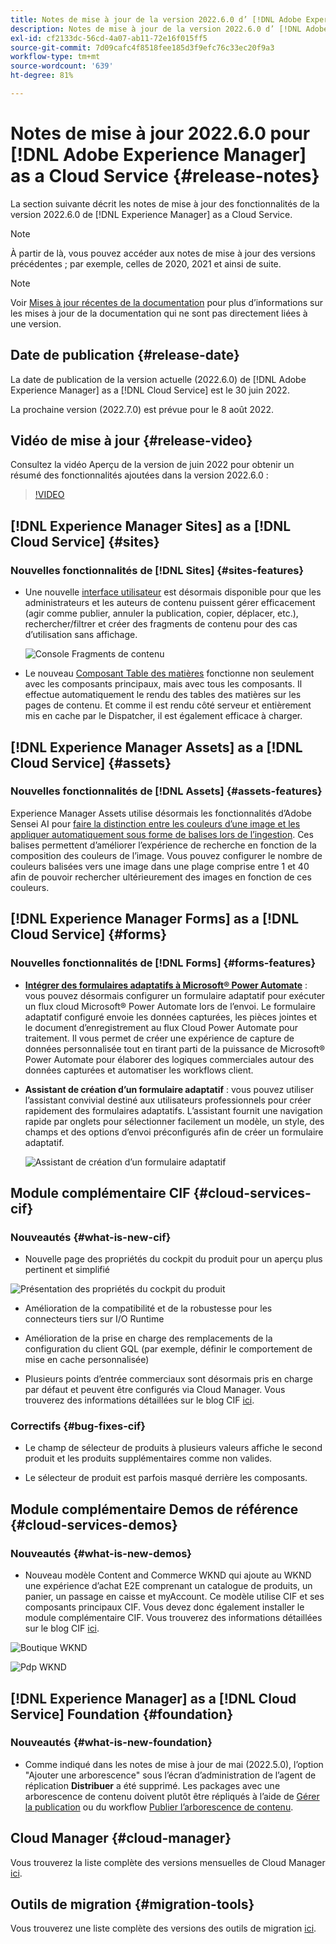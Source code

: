 ```yaml
---
title: Notes de mise à jour de la version 2022.6.0 d’ [!DNL Adobe Experience Manager]  as a Cloud Service.
description: Notes de mise à jour de la version 2022.6.0 d’ [!DNL Adobe Experience Manager]  as a Cloud Service.
exl-id: cf2133dc-56cd-4a07-ab11-72e16f015ff5
source-git-commit: 7d09cafc4f8518fee185d3f9efc76c33ec20f9a3
workflow-type: tm+mt
source-wordcount: '639'
ht-degree: 81%

---
```


# Notes de mise à jour 2022.6.0 pour [!DNL Adobe Experience Manager] as a Cloud Service {#release-notes}

La section suivante décrit les notes de mise à jour des fonctionnalités de la version 2022.6.0 de [!DNL Experience Manager] as a Cloud Service.

>[!NOTE]
>
>À partir de là, vous pouvez accéder aux notes de mise à jour des versions précédentes ; par exemple, celles de 2020, 2021 et ainsi de suite.

>[!NOTE]
>
>Voir [Mises à jour récentes de la documentation](https://experienceleague.adobe.com/docs/experience-manager-release-information/aem-release-updates/doc-updates/documentation-updates.html?lang=fr) pour plus d’informations sur les mises à jour de la documentation qui ne sont pas directement liées à une version.

## Date de publication {#release-date}

La date de publication de la version actuelle (2022.6.0) de [!DNL Adobe Experience Manager] as a [!DNL Cloud Service] est le 30 juin 2022.

La prochaine version (2022.7.0) est prévue pour le 8 août 2022.

## Vidéo de mise à jour {#release-video}

Consultez la vidéo Aperçu de la version de juin 2022 pour obtenir un résumé des fonctionnalités ajoutées dans la version 2022.6.0 :

>[!VIDEO](https://video.tv.adobe.com/v/344308/?quality=12)

## [!DNL Experience Manager Sites] as a [!DNL Cloud Service] {#sites}

### Nouvelles fonctionnalités de [!DNL Sites] {#sites-features}

* Une nouvelle [interface utilisateur](/help/sites-cloud/administering/content-fragments/managing.md#content-fragments-console) est désormais disponible pour que les administrateurs et les auteurs de contenu puissent gérer efficacement (agir comme publier, annuler la publication, copier, déplacer, etc.), rechercher/filtrer et créer des fragments de contenu pour des cas d’utilisation sans affichage.

  ![Console Fragments de contenu](/help/release-notes/assets/cf-ui.png)

* Le nouveau [Composant Table des matières](https://experienceleague.adobe.com/docs/experience-manager-core-components/using/components/tableofcontents.html?lang=fr) fonctionne non seulement avec les composants principaux, mais avec tous les composants. Il effectue automatiquement le rendu des tables des matières sur les pages de contenu. Et comme il est rendu côté serveur et entièrement mis en cache par le Dispatcher, il est également efficace à charger.

## [!DNL Experience Manager Assets] as a [!DNL Cloud Service] {#assets}

### Nouvelles fonctionnalités de [!DNL Assets] {#assets-features}

Experience Manager Assets utilise désormais les fonctionnalités d’Adobe Sensei AI pour [faire la distinction entre les couleurs d’une image et les appliquer automatiquement sous forme de balises lors de l’ingestion](/help/assets/color-tag-images.md). Ces balises permettent d’améliorer l’expérience de recherche en fonction de la composition des couleurs de l’image. Vous pouvez configurer le nombre de couleurs balisées vers une image dans une plage comprise entre 1 et 40 afin de pouvoir rechercher ultérieurement des images en fonction de ces couleurs.

## [!DNL Experience Manager Forms] as a [!DNL Cloud Service] {#forms}

### Nouvelles fonctionnalités de [!DNL Forms] {#forms-features}

* **[Intégrer des formulaires adaptatifs à Microsoft® Power Automate](/help/forms/forms-microsoft-power-automate-integration.md)** : vous pouvez désormais configurer un formulaire adaptatif pour exécuter un flux cloud Microsoft® Power Automate lors de l’envoi. Le formulaire adaptatif configuré envoie les données capturées, les pièces jointes et le document d’enregistrement au flux Cloud Power Automate pour traitement. Il vous permet de créer une expérience de capture de données personnalisée tout en tirant parti de la puissance de Microsoft® Power Automate pour élaborer des logiques commerciales autour des données capturées et automatiser les workflows client.

* **Assistant de création d’un formulaire adaptatif** : vous pouvez utiliser l’assistant convivial destiné aux utilisateurs professionnels pour créer rapidement des formulaires adaptatifs. L’assistant fournit une navigation rapide par onglets pour sélectionner facilement un modèle, un style, des champs et des options d’envoi préconfigurés afin de créer un formulaire adaptatif.

  ![Assistant de création d’un formulaire adaptatif](/help/release-notes/assets/wizard.png)

## Module complémentaire CIF {#cloud-services-cif}

### Nouveautés {#what-is-new-cif}

* Nouvelle page des propriétés du cockpit du produit pour un aperçu plus pertinent et simplifié

![Présentation des propriétés du cockpit du produit](/help/assets/CIF/product_cockpit_properties_overview.png)

* Amélioration de la compatibilité et de la robustesse pour les connecteurs tiers sur I/O Runtime

* Amélioration de la prise en charge des remplacements de la configuration du client GQL (par exemple, définir le comportement de mise en cache personnalisée)

* Plusieurs points d’entrée commerciaux sont désormais pris en charge par défaut et peuvent être configurés via Cloud Manager. Vous trouverez des informations détaillées sur le blog CIF [ici](https://medium.com/adobetech/use-aem-as-a-cloud-service-with-multiple-adobe-commerce-systems-9295612a9554).


### Correctifs {#bug-fixes-cif}

* Le champ de sélecteur de produits à plusieurs valeurs affiche le second produit et les produits supplémentaires comme non valides.

* Le sélecteur de produit est parfois masqué derrière les composants.

## Module complémentaire Demos de référence {#cloud-services-demos}

### Nouveautés {#what-is-new-demos}

* Nouveau modèle Content and Commerce WKND qui ajoute au WKND une expérience d’achat E2E comprenant un catalogue de produits, un panier, un passage en caisse et myAccount. Ce modèle utilise CIF et ses composants principaux CIF. Vous devez donc également installer le module complémentaire CIF. Vous trouverez des informations détaillées sur le blog CIF [ici](https://medium.com/adobetech/learn-how-to-create-a-shoppable-experience-with-the-new-wknd-reference-site-and-cif-b3b2c161f67e).

![Boutique WKND](/help/assets/CIF/wknd_shop.png)

![Pdp WKND](/help/assets/CIF/wknd_pdp.png)

## [!DNL Experience Manager] as a [!DNL Cloud Service] Foundation {#foundation}

### Nouveautés {#what-is-new-foundation}

* Comme indiqué dans les notes de mise à jour de mai (2022.5.0), l’option &quot;Ajouter une arborescence&quot; sous l’écran d’administration de l’agent de réplication **Distribuer** a été supprimé. Les packages avec une arborescence de contenu doivent plutôt être répliqués à l’aide de [Gérer la publication](/help/operations/replication.md#manage-publication) ou du workflow [Publier l’arborescence de contenu](/help/operations/replication.md#manage-publication#publish-content-tree-workflow).

## Cloud Manager {#cloud-manager}

Vous trouverez la liste complète des versions mensuelles de Cloud Manager [ici](/help/implementing/cloud-manager/release-notes/current.md).

## Outils de migration {#migration-tools}

Vous trouverez une liste complète des versions des outils de migration [ici](/help/journey-migration/release-notes/release-notes-migration-tools-current.md).
